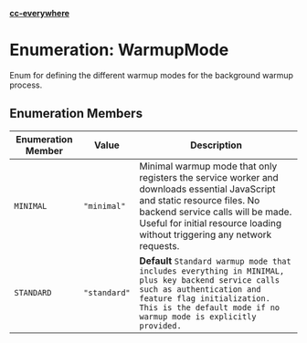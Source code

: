 [**cc-everywhere**](../../../../../index.md)

<HorizontalLine />

# Enumeration: WarmupMode

Enum for defining the different warmup modes for the background warmup process.

## Enumeration Members

| Enumeration Member | Value | Description |
| ------ | ------ | ------ |
| `MINIMAL` | `"minimal"` | Minimal warmup mode that only registers the service worker and downloads essential JavaScript and static resource files. No backend service calls will be made. Useful for initial resource loading without triggering any network requests. |
| `STANDARD` | `"standard"` | **Default** `Standard warmup mode that includes everything in MINIMAL, plus key backend service calls such as authentication and feature flag initialization. This is the default mode if no warmup mode is explicitly provided.` |
